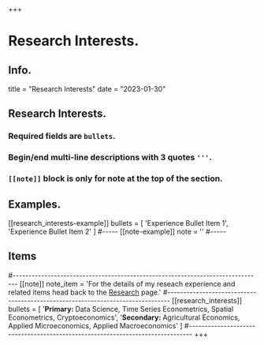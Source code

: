 +++
# Research Interests.

## Info.
title = "Research Interests"
date = "2023-01-30"

## Research Interests.
### Required fields are `bullets`.
### Begin/end multi-line descriptions with 3 quotes `'''`.
### `[[note]]` block is only for note at the top of the section.

## Examples.
[[research_interests-example]]
  bullets = [
    'Experience Bullet Item 1',
    'Experience Bullet Item 2'
    ]
#-----
[[note-example]]
  note = '<i class="fas fa-exclamation-triangle pr2"></i>'
#-----

## Items
#-------------------------------------------------------------------------------
[[note]]
  note_item = '<i class="fas fa-exclamation-triangle pr2"></i>For the details of my reseach experience and related items head back to the <a href="/research">Research</a> page.'
#-------------------------------------------------------------------------------
[[research_interests]]
  bullets = [
  '<b>Primary: </b>Data Science, Time Series Econometrics, Spatial Econometrics, Cryptoeconomics',
  '<b>Secondary: </b>Agricultural Economics, Applied Microeconomics, Applied Macroeconomics'
  ]
#-------------------------------------------------------------------------------
+++
